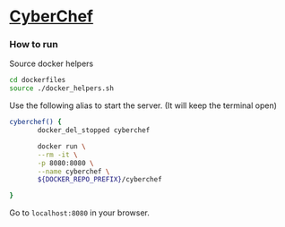 
# [CyberChef](https://github.com/gchq/CyberChef)


### How to run

Source docker helpers

```sh
cd dockerfiles
source ./docker_helpers.sh
```

Use the following alias to start the server. (It will keep the terminal open)

```sh
cyberchef() {
       docker_del_stopped cyberchef

       docker run \
       --rm -it \
       -p 8080:8080 \
       --name cyberchef \
       ${DOCKER_REPO_PREFIX}/cyberchef

}
```

Go to `localhost:8080` in your browser.
